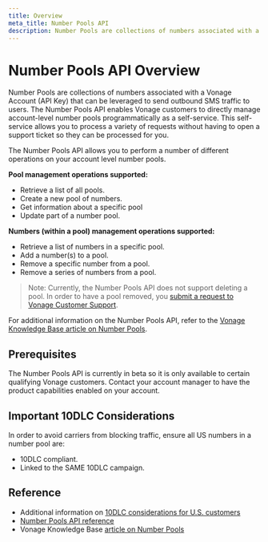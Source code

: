 ```yaml
---
title: Overview
meta_title: Number Pools API
description: Number Pools are collections of numbers associated with a Vonage Account (API Key) that can be leveraged to send outbound SMS traffic to users. The Number Pools API enables Vonage customers to directly manage account-level number pools programmatically as a self-service.
---
```


# Number Pools API Overview

Number Pools are collections of numbers associated with a Vonage Account (API Key) that can be leveraged to send outbound SMS traffic to users. The Number Pools API enables Vonage customers to directly manage account-level number pools programmatically as a self-service. This self-service allows you to process a variety of requests without having to open a support ticket so they can be processed for you.

The Number Pools API allows you to perform a number of different operations on your account level number pools.

**Pool management operations supported:**

* Retrieve a list of all pools.
* Create a new pool of numbers.
* Get information about a specific pool
* Update part of a number pool.

**Numbers (within a pool) management operations supported:**

* Retrieve a list of numbers in a specific pool.
* Add a number(s) to a pool.
* Remove a specific number from a pool.
* Remove a series of numbers from a pool.

> Note: Currently, the Number Pools API does not support deleting a pool. In order to have a pool removed, you [submit a request to Vonage Customer Support](https://help.nexmo.com/hc/en-us/requests/new).

For additional information on the Number Pools API, refer to the [Vonage Knowledge Base article on Number Pools](https://api.support.vonage.com/hc/en-us/articles/4411966959380-Number-Pools).

## Prerequisites

The Number Pools API is currently in beta so it is only available to certain qualifying Vonage customers. Contact your account manager to have the product capabilities enabled on your account.

## Important 10DLC Considerations

In order to avoid carriers from blocking traffic, ensure all US numbers in a number pool are:

* 10DLC compliant.
* Linked to the SAME 10DLC campaign.

## Reference

* Additional information on [10DLC considerations for U.S. customers](https://developer.vonage.com/messaging/sms/overview#important-10-dlc-guidelines-for-us-customers)
* [Number Pools API reference](/api/number-pools)
* Vonage Knowledge Base [article on Number Pools](https://api.support.vonage.com/hc/en-us/articles/4411966959380)
